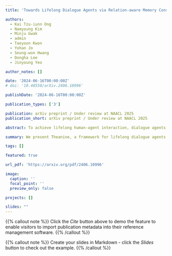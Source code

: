 ```yaml
---
title: 'Towards Lifelong Dialogue Agents via Relation-aware Memory Construction and Timeline-augmented Response Generation'

authors:
  - Kai Tzu-iunn Ong
  - Namyoung Kim
  - Minju Gwak
  - admin
  - Taeyoon Kwon
  - Yohan Jo
  - Seung-won Hwang
  - Dongha Lee
  - Jinyoung Yeo

author_notes: []

date: '2024-06-16T00:00:00Z'
# doi: '10.48550/arXiv.2406.10996'

publishDate: '2024-06-16T00:00:00Z'

publication_types: ['3']

publication: arXiv preprint / Under review at NAACL 2025
publication_short: arXiv preprint / Under review at NAACL 2025

abstract: To achieve lifelong human-agent interaction, dialogue agents need to constantly memorize perceived information and properly retrieve it for response generation (RG). While prior work focuses on getting rid of outdated memories to improve retrieval quality, we argue that such memories provide rich, important contextual cues for RG (e.g., changes in user behaviors) in long-term conversations. We present Theanine, a framework for LLM-based lifelong dialogue agents. Theanine discards memory removal and manages large-scale memories by linking them based on their temporal and cause-effect relation. Enabled by this linking structure, Theanine augments RG with memory timelines - series of memories representing the evolution or causality of relevant past events. Along with Theanine, we introduce TeaFarm, a counterfactual-driven evaluation scheme, addressing the limitation of G-Eval and human efforts in measuring memory-augmented dialogue agents.

summary: We present Theanine, a framework for lifelong dialogue agents that leverages temporal and causal relations between memories to improve response generation, along with TeaFarm, a novel evaluation scheme.

tags: []

featured: true

url_pdf: 'https://arxiv.org/pdf/2406.10996'

image:
  caption: ''
  focal_point: ''
  preview_only: false

projects: []

slides: ""
---
```


{{% callout note %}}
Click the _Cite_ button above to demo the feature to enable visitors to import publication metadata into their reference management software.
{{% /callout %}}

{{% callout note %}}
Create your slides in Markdown - click the _Slides_ button to check out the example.
{{% /callout %}}


